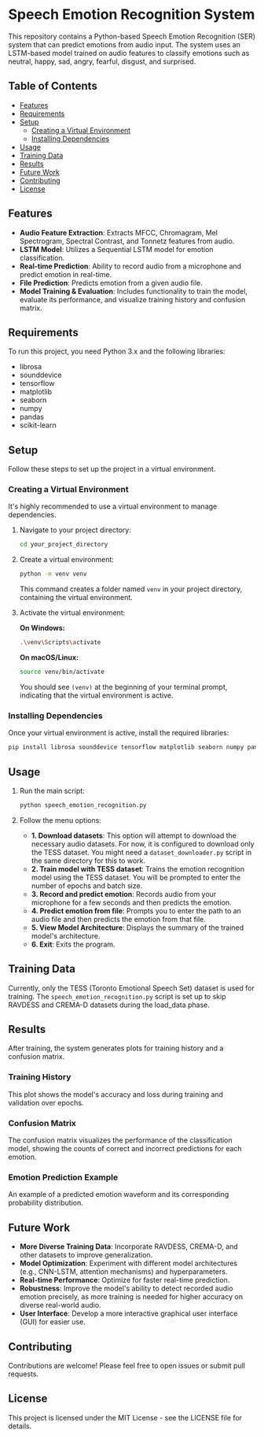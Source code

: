 # Speech Emotion Recognition System

This repository contains a Python-based Speech Emotion Recognition (SER) system that can predict emotions from audio input. The system uses an LSTM-based model trained on audio features to classify emotions such as neutral, happy, sad, angry, fearful, disgust, and surprised.

## Table of Contents

- [Features](#features)
- [Requirements](#requirements)
- [Setup](#setup)
  - [Creating a Virtual Environment](#creating-a-virtual-environment)
  - [Installing Dependencies](#installing-dependencies)
- [Usage](#usage)
- [Training Data](#training-data)
- [Results](#results)
- [Future Work](#future-work)
- [Contributing](#contributing)
- [License](#license)

## Features

- **Audio Feature Extraction**: Extracts MFCC, Chromagram, Mel Spectrogram, Spectral Contrast, and Tonnetz features from audio.
- **LSTM Model**: Utilizes a Sequential LSTM model for emotion classification.
- **Real-time Prediction**: Ability to record audio from a microphone and predict emotion in real-time.
- **File Prediction**: Predicts emotion from a given audio file.
- **Model Training & Evaluation**: Includes functionality to train the model, evaluate its performance, and visualize training history and confusion matrix.

## Requirements

To run this project, you need Python 3.x and the following libraries:

- librosa
- sounddevice
- tensorflow
- matplotlib
- seaborn
- numpy
- pandas
- scikit-learn

## Setup

Follow these steps to set up the project in a virtual environment.

### Creating a Virtual Environment

It's highly recommended to use a virtual environment to manage dependencies.

1. Navigate to your project directory:
   ```bash
   cd your_project_directory
   ```

2. Create a virtual environment:
   ```bash
   python -m venv venv
   ```
   This command creates a folder named `venv` in your project directory, containing the virtual environment.

3. Activate the virtual environment:
   
   **On Windows:**
   ```bash
   .\venv\Scripts\activate
   ```
   
   **On macOS/Linux:**
   ```bash
   source venv/bin/activate
   ```
   
   You should see `(venv)` at the beginning of your terminal prompt, indicating that the virtual environment is active.

### Installing Dependencies

Once your virtual environment is active, install the required libraries:

```bash
pip install librosa sounddevice tensorflow matplotlib seaborn numpy pandas scikit-learn
```

## Usage

1. Run the main script:
   ```bash
   python speech_emotion_recognition.py
   ```

2. Follow the menu options:
   - **1. Download datasets**: This option will attempt to download the necessary audio datasets. For now, it is configured to download only the TESS dataset. You might need a `dataset_downloader.py` script in the same directory for this to work.
   - **2. Train model with TESS dataset**: Trains the emotion recognition model using the TESS dataset. You will be prompted to enter the number of epochs and batch size.
   - **3. Record and predict emotion**: Records audio from your microphone for a few seconds and then predicts the emotion.
   - **4. Predict emotion from file**: Prompts you to enter the path to an audio file and then predicts the emotion from that file.
   - **5. View Model Architecture**: Displays the summary of the trained model's architecture.
   - **6. Exit**: Exits the program.

## Training Data

Currently, only the TESS (Toronto Emotional Speech Set) dataset is used for training. The `speech_emotion_recognition.py` script is set up to skip RAVDESS and CREMA-D datasets during the load_data phase.

## Results

After training, the system generates plots for training history and a confusion matrix.

### Training History
This plot shows the model's accuracy and loss during training and validation over epochs.

### Confusion Matrix
The confusion matrix visualizes the performance of the classification model, showing the counts of correct and incorrect predictions for each emotion.

### Emotion Prediction Example
An example of a predicted emotion waveform and its corresponding probability distribution.

## Future Work

- **More Diverse Training Data**: Incorporate RAVDESS, CREMA-D, and other datasets to improve generalization.
- **Model Optimization**: Experiment with different model architectures (e.g., CNN-LSTM, attention mechanisms) and hyperparameters.
- **Real-time Performance**: Optimize for faster real-time prediction.
- **Robustness**: Improve the model's ability to detect recorded audio emotion precisely, as more training is needed for higher accuracy on diverse real-world audio.
- **User Interface**: Develop a more interactive graphical user interface (GUI) for easier use.

## Contributing

Contributions are welcome! Please feel free to open issues or submit pull requests.

## License

This project is licensed under the MIT License - see the LICENSE file for details.
